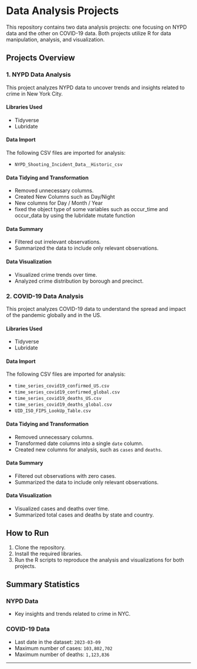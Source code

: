 

# Data Analysis Projects

This repository contains two data analysis projects: one focusing on NYPD data and the other on COVID-19 data. Both projects utilize R for data manipulation, analysis, and visualization.

## Projects Overview

### 1. NYPD Data Analysis

This project analyzes NYPD data to uncover trends and insights related to crime in New York City.

#### Libraries Used

- Tidyverse
- Lubridate

#### Data Import

The following CSV files are imported for analysis:

- `NYPD_Shooting_Incident_Data__Historic_csv`
#### Data Tidying and Transformation

- Removed unnecessary columns.
- Created New Columns such as Day/Night
- New columns for Day / Month / Year
- fixed the object type of some variables such as occur_time and occur_data by using the lubridate mutate function
#### Data Summary

- Filtered out irrelevant observations.
- Summarized the data to include only relevant observations.

#### Data Visualization

- Visualized crime trends over time.
- Analyzed crime distribution by borough and precinct.

### 2. COVID-19 Data Analysis

This project analyzes COVID-19 data to understand the spread and impact of the pandemic globally and in the US.

#### Libraries Used

- Tidyverse
- Lubridate

#### Data Import

The following CSV files are imported for analysis:

- `time_series_covid19_confirmed_US.csv`
- `time_series_covid19_confirmed_global.csv`
- `time_series_covid19_deaths_US.csv`
- `time_series_covid19_deaths_global.csv`
- `UID_ISO_FIPS_LookUp_Table.csv`

#### Data Tidying and Transformation

- Removed unnecessary columns.
- Transformed date columns into a single `date` column.
- Created new columns for analysis, such as `cases` and `deaths`.

#### Data Summary

- Filtered out observations with zero cases.
- Summarized the data to include only relevant observations.

#### Data Visualization

- Visualized cases and deaths over time.
- Summarized total cases and deaths by state and country.

## How to Run

1. Clone the repository.
2. Install the required libraries.
3. Run the R scripts to reproduce the analysis and visualizations for both projects.

## Summary Statistics

### NYPD Data

- Key insights and trends related to crime in NYC.

### COVID-19 Data

- Last date in the dataset: `2023-03-09`
- Maximum number of cases: `103,802,702`
- Maximum number of deaths: `1,123,836`

---
